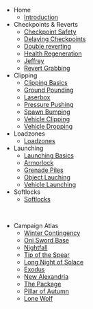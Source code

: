 <!-- docs/_sidebar.md -->
- Home
    - [Introduction](README.md "Introduction")
- Checkpoints & Reverts
    - [Checkpoint Safety](checkpoints/checkpoint-safety.md "Checkpoint Safety")
    - [Delaying Checkpoints](checkpoints/delaying-checkpoints.md "Delaying Checkpoints")
    - [Double reverting](checkpoints/double-reverting.md "Double reverting")
    - [Health Regeneration](checkpoints/health-regen.md "Health Regeneration")
    - [Jeffrey](checkpoints/jeffrey.md "Jeffrey")
    - [Revert Grabbing](checkpoints/revert-grabbing.md "Revert Grabbing")
- Clipping
    - [Clipping Basics](clipping/clipping-basics.md "Clipping")
    - [Ground Pounding](clipping/groundpound.md "Groundpounding")
    - [Laserbox](clipping/laserbox.md "Laserbox")
    - [Pressure Pushing](clipping/pressure-pushing.md "Pressure Pushing")
    - [Spawn Bumping](clipping/spawn-bumping.md "Spawn Bumping")
    - [Vehicle Clipping](clipping/vehicle-clip.md "Vehicle Clipping")
    - [Vehicle Dropping](clipping/vehicle-drop.md "Vehicle Dropping")
- Loadzones 
    - [Loadzones](loadzones/loadzone.md "Loadzones")
- Launching
    - [Launching Basics](launching/launching.md "Launching")
    - [Armorlock](launching/armorlock-launching.md "Armorlock")
    - [Grenade Piles](launching/grenade-piles.md "Grenade Piles")
    - [Object Lauching](launching/object-launching.md "Object Launching")
    - [Vehicle Launching](launching/vehicle-launching.md "Vehicle Launching")
- Softlocks
    - [Softlocks](softlocks/softlock.md "Softlocks")

_‎‎‎‎‎‎‎_

- Campaign Atlas
    - [Winter Contingency](atlas/Winter-Contingency.md "Winter Contingency")
    - [Oni Sword Base](atlas/Oni-Sword-Base.md "Oni Sword Base")
    - [Nightfall](atlas/Nightfall.md "Nightfall")
    - [Tip of the Spear](atlas/Tip-of-the-Spear.md "Tip of the Spear")
    - [Long Night of Solace](atlas/Long-Night-of-Solace.md "Long Night of Solace")
    - [Exodus](atlas/Exodus.md "Exodus")
    - [New Alexandria](atlas/New-Alexandria.md "New Alexandria")
    - [The Package](atlas/The-Package.md "The Package")
    - [Pillar of Autumn](atlas/Pillar-of-Autumn.md "Pillar of Autumn")
    - [Lone Wolf](atlas/Lone-Wolf.md "Lone Wolf")